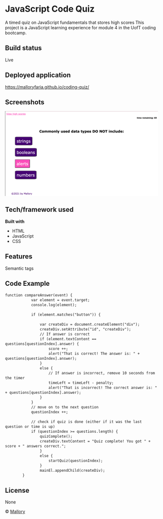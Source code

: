 # JavaScript Code Quiz

A timed quiz on JavaScript fundamentals that stores high scores
This project is a JavaScript learning experience for module 4 in the UofT coding bootcamp.

## Build status

Live

## Deployed application
https://malloryfaria.github.io/coding-quiz/
 
## Screenshots

![quiz screenshot](/assets/images/screenshot.jpg?raw=true "quiz screenshot")

## Tech/framework used

<b>Built with</b>
- HTML
- JavaScript
- CSS

## Features
Semantic tags

## Code Example

```
function compareAnswer(event) {
            var element = event.target;
            console.log(element);

            if (element.matches("button")) {

                var createDiv = document.createElement("div");
                createDiv.setAttribute("id", "createDiv");
                // If answer is correct
                if (element.textContent == questions[questionIndex].answer) {
                    score ++;
                    alert("That is correct! The answer is: " + questions[questionIndex].answer);
                }
                else {
                    // If answer is incorrect, remove 10 seconds from the timer
                    timeLeft = timeLeft - penalty;
                    alert("That is incorrect! The correct answer is: " + questions[questionIndex].answer);
                }
            }
            // move on to the next question
            questionIndex ++;

            // check if quiz is done (either if it was the last question or time is up)
            if (questionIndex >= questions.length) {
                quizComplete();
                createDiv.textContent = "Quiz complete! You got " + score + " answers correct.";    
                }
                else {
                    startQuiz(questionIndex);                    
                }
                mainEl.appendChild(createDiv);
        }
```


## License
None

© [Mallory](https://github.com/malloryfaria)


